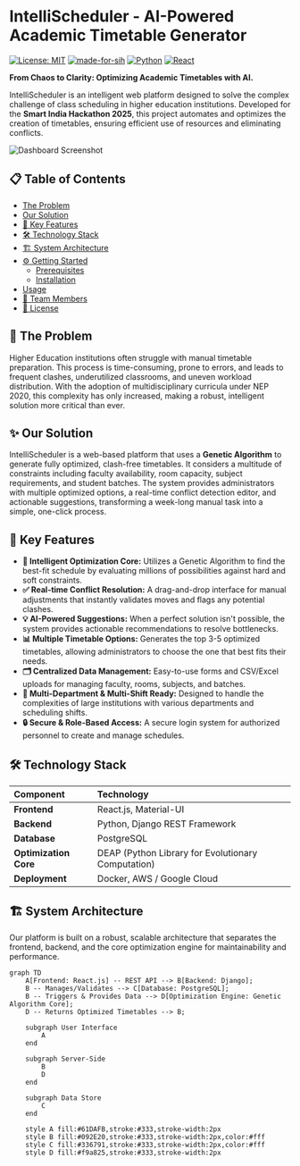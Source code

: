 # IntelliScheduler - AI-Powered Academic Timetable Generator

[![License: MIT](https://img.shields.io/badge/License-MIT-yellow.svg)](https://opensource.org/licenses/MIT)
[![made-for-sih](https://img.shields.io/badge/Made%20for-SIH%202024-blue.svg)](https://www.sih.gov.in/)
[![Python](https://img.shields.io/badge/Python-3.9%2B-blue.svg)](https://www.python.org/)
[![React](https://img.shields.io/badge/React-18.x-61DAFB.svg?logo=react)](https://reactjs.org/)

**From Chaos to Clarity: Optimizing Academic Timetables with AI.**

IntelliScheduler is an intelligent web platform designed to solve the complex challenge of class scheduling in higher education institutions. Developed for the **Smart India Hackathon 2025**, this project automates and optimizes the creation of timetables, ensuring efficient use of resources and eliminating conflicts.

![Dashboard Screenshot](https://i.imgur.com/your-screenshot-link.png) 
## 📋 Table of Contents

- [The Problem](#-the-problem)
- [Our Solution](#-our-solution)
- [🚀 Key Features](#-key-features)
- [🛠️ Technology Stack](#️-technology-stack)
- [🏗️ System Architecture](#️-system-architecture)
- [⚙️ Getting Started](#️-getting-started)
  - [Prerequisites](#prerequisites)
  - [Installation](#installation)
- [Usage](#-usage)
- [👥 Team Members](#-team-members)
- [📜 License](#-license)

## 📌 The Problem

Higher Education institutions often struggle with manual timetable preparation. This process is time-consuming, prone to errors, and leads to frequent clashes, underutilized classrooms, and uneven workload distribution. With the adoption of multidisciplinary curricula under NEP 2020, this complexity has only increased, making a robust, intelligent solution more critical than ever.

## ✨ Our Solution

IntelliScheduler is a web-based platform that uses a **Genetic Algorithm** to generate fully optimized, clash-free timetables. It considers a multitude of constraints including faculty availability, room capacity, subject requirements, and student batches. The system provides administrators with multiple optimized options, a real-time conflict detection editor, and actionable suggestions, transforming a week-long manual task into a simple, one-click process.

## 🚀 Key Features

* **🧠 Intelligent Optimization Core:** Utilizes a Genetic Algorithm to find the best-fit schedule by evaluating millions of possibilities against hard and soft constraints.
* **✅ Real-time Conflict Resolution:** A drag-and-drop interface for manual adjustments that instantly validates moves and flags any potential clashes.
* **💡 AI-Powered Suggestions:** When a perfect solution isn't possible, the system provides actionable recommendations to resolve bottlenecks.
* **📊 Multiple Timetable Options:** Generates the top 3-5 optimized timetables, allowing administrators to choose the one that best fits their needs.
* **🗂️ Centralized Data Management:** Easy-to-use forms and CSV/Excel uploads for managing faculty, rooms, subjects, and batches.
* **🏢 Multi-Department & Multi-Shift Ready:** Designed to handle the complexities of large institutions with various departments and scheduling shifts.
* **🔒 Secure & Role-Based Access:** A secure login system for authorized personnel to create and manage schedules.

## 🛠️ Technology Stack

| Component | Technology |
| :--- | :--- |
| **Frontend** | React.js, Material-UI |
| **Backend** | Python, Django REST Framework |
| **Database** | PostgreSQL |
| **Optimization Core** | DEAP (Python Library for Evolutionary Computation) |
| **Deployment** | Docker, AWS / Google Cloud |

## 🏗️ System Architecture

Our platform is built on a robust, scalable architecture that separates the frontend, backend, and the core optimization engine for maintainability and performance.

```mermaid
graph TD
    A[Frontend: React.js] -- REST API --> B[Backend: Django];
    B -- Manages/Validates --> C[Database: PostgreSQL];
    B -- Triggers & Provides Data --> D[Optimization Engine: Genetic Algorithm Core];
    D -- Returns Optimized Timetables --> B;

    subgraph User Interface
        A
    end

    subgraph Server-Side
        B
        D
    end

    subgraph Data Store
        C
    end

    style A fill:#61DAFB,stroke:#333,stroke-width:2px
    style B fill:#092E20,stroke:#333,stroke-width:2px,color:#fff
    style C fill:#336791,stroke:#333,stroke-width:2px,color:#fff
    style D fill:#f9a825,stroke:#333,stroke-width:2px
